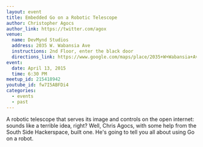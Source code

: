 ```yaml
---
layout: event
title: Embedded Go on a Robotic Telescope
author: Christopher Agocs
author_link: https://twitter.com/agox
venue:
  name: DevMynd Studios
  address: 2035 W. Wabansia Ave
  instructions: 2nd Floor, enter the black door
  directions_link: https://www.google.com/maps/place/2035+W+Wabansia+Ave,+Chicago,+IL+60647/@41.9120576,-87.6789658,17z
event:
  date: April 13, 2015
  time: 6:30 PM
meetup_id: 215418942
youtube_id: fw7I5ABFDi4
categories:
  - events
  - past
---
```

A robotic telescope that serves its image and controls on the open internet: sounds 
like a terrible idea, right? Well, Chris Agocs, with some help from the South 
Side Hackerspace, built one. He's going to tell you all about using Go on a robot. 